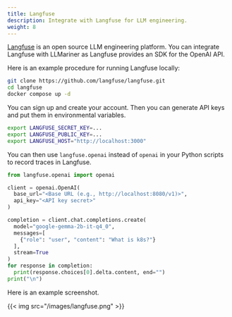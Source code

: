 ```yaml
---
title: Langfuse
description: Integrate with Langfuse for LLM engineering.
weight: 8
---
```


[Langfuse](https://github.com/langfuse/langfuse) is an open source LLM engineering platform. You can integrate Langfuse
with LLMariner as Langfuse provides an SDK for the OpenAI API.

Here is an example procedure for running Langfuse locally:

```bash
git clone https://github.com/langfuse/langfuse.git
cd langfuse
docker compose up -d
```

You can sign up and create your account. Then you can generate API keys
and put them in environmental variables.

```bash
export LANGFUSE_SECRET_KEY=...
export LANGFUSE_PUBLIC_KEY=...
export LANGFUSE_HOST="http://localhost:3000"
```

You can then use `langfuse.openai` instead of `openai` in your Python scripts
to record traces in Langfuse.

```python
from langfuse.openai import openai

client = openai.OpenAI(
  base_url="<Base URL (e.g., http://localhost:8080/v1)>",
  api_key="<API key secret>"
)

completion = client.chat.completions.create(
  model="google-gemma-2b-it-q4_0",
  messages=[
    {"role": "user", "content": "What is k8s?"}
  ],
  stream=True
)
for response in completion:
  print(response.choices[0].delta.content, end="")
print("\n")
```

Here is an example screenshot.

{{< img src="/images/langfuse.png" >}}
